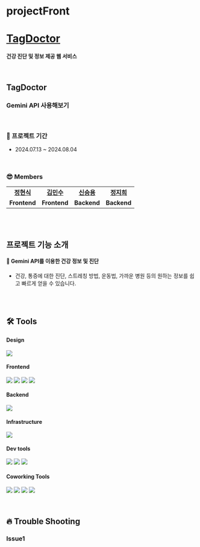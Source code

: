 # projectFront

# [TagDoctor]()

<b>건강 진단 및 정보 제공 웹 서비스</b>

<br />

## TagDoctor

### Gemini API 사용해보기

<br/>

### 📆 프로젝트 기간

- 2024.07.13 ~ 2024.08.04

<br/>

### 😎 Members

<table>
   <tr>
    <td align="center"><b><a href="https://github.com/bugrice">정현식</a></b></td>
    <td align="center"><b><a href="https://github.com/eksploiter">김민수</a></b></td>
    <td align="center"><b><a href="https://github.com/sso9594">신승용</a></b></td>
    <td align="center"><b><a href="https://github.com/dev-9he ">정지희</a></b></td>
  </tr>
  <tr>
    <td align="center"><b>Frontend</b></td>
    <td align="center"><b>Frontend</b></td>
    <td align="center"><b>Backend</b></td>
    <td align="center"><b>Backend</b></td>
  </tr>
</table>

<br/>
<br/>

## 프로젝트 기능 소개

#### 🐰 Gemini API를 이용한 건강 정보 및 진단 

- 건강, 통증에 대한 진단, 스트레칭 방법, 운동법, 가까운 병원 등의 원하는 정보를 쉽고 빠르게 얻을 수 있습니다.
  


<br/>
<br/>

## 🛠 Tools

#### Design

<p>
  <img src="https://img.shields.io/badge/Figma-F24E1E?style=flat-square&logo=Figma&logoColor=white"/>
</p>

#### Frontend

<p>
  <img src="https://img.shields.io/badge/javascript-F7DF1E?style=flat-square&logo=javascript&logoColor=black">
  <img src="https://img.shields.io/badge/html-E34F26?style=flat-square&logo=html5&logoColor=white">
  <img src="https://img.shields.io/badge/css-1572B6?style=flat-square&logo=css3&logoColor=white">
  <img src="https://img.shields.io/badge/React-61DAFB?style=flat-square&logo=React&logoColor=black">
</p>

#### Backend

<p>
  <img src="https://img.shields.io/badge/SpringBoot-6DB33F?style=flat-square&logo=Spring&logoColor=white">
</p>

#### Infrastructure

<p>
  <img src="https://img.shields.io/badge/Vercel-000000?style=flat-square&logo=vercel&logoColor=white">
</p>

#### Dev tools

<p> 
  <img src="https://img.shields.io/badge/VisualStudioCode-3498db.svg?style=flat-square&logo=VisualStudioCode&logoColor=white">
  <img src="https://img.shields.io/badge/WebStorm-000000.svg?style=flat-square&logo=WebStorm&logoColor=white">
  <img src="https://img.shields.io/badge/Postman-FF6C37?style=flat-square&logo=postman&logoColor=white">
</p>

#### Coworking Tools

<p> 
  <img src="https://img.shields.io/badge/Git-%23F05033.svg?style=flat-square&logo=git&logoColor=white">
  <img src="https://img.shields.io/badge/Github-%23121011.svg?style=flat-square&logo=github&logoColor=white">
  <img src="https://img.shields.io/badge/Slack-4A154B?style=flat-square&logo=slack&logoColor=white"/> 
  <img src="https://img.shields.io/badge/Discord-5865F2?style=flat-square&logo=discord&logoColor=white"/>
</p>

<br>

## 🔥 Trouble Shooting

### Issue1

<br/>
